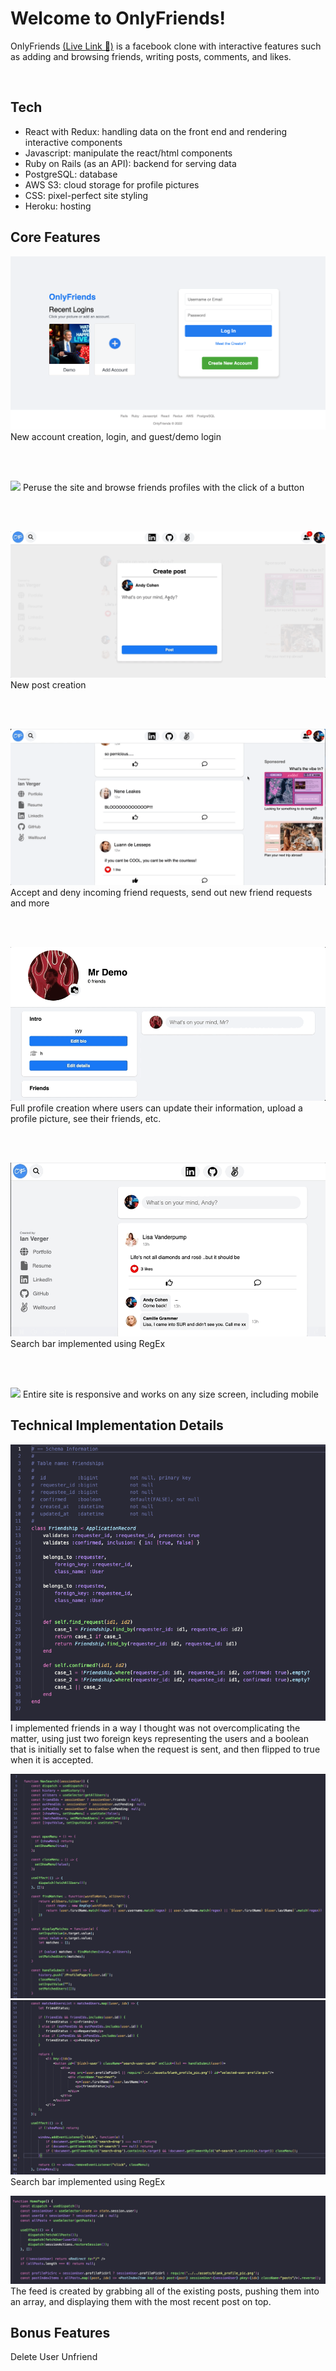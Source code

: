 # Welcome to OnlyFriends!

OnlyFriends [(Live Link 🚀)](https://onlyfriends24.herokuapp.com/) is a facebook clone with interactive features such as adding and browsing friends, writing posts, comments, and likes.

<br>

## Tech

- React with Redux: handling data on the front end and rendering interactive components
- Javascript: manipulate the react/html components
- Ruby on Rails (as an API): backend for serving data
- PostgreSQL: database
- AWS S3: cloud storage for profile pictures
- CSS: pixel-perfect site styling
- Heroku: hosting

## Core Features

![](https://github.com/ianverger/onlyFriends/blob/main/app/assets/images/Screen%20Shot%202023-02-07%20at%2010.19.39%20AM.png)
New account creation, login, and guest/demo login

<br><br>

![](https://github.com/ianverger/onlyFriends/blob/main/app/assets/images/browse_friends.gif)
Peruse the site and browse friends profiles with the click of a button

<br><br>

![](https://github.com/ianverger/onlyFriends/blob/main/app/assets/images/new_post.gif)
New post creation

<br><br>

![](https://github.com/ianverger/onlyFriends/blob/main/app/assets/images/add_friend.gif)
Accept and deny incoming friend requests, send out new friend requests and more 

<br><br>

![](https://github.com/ianverger/onlyFriends/blob/main/app/assets/images/profile_pic.gif)
Full profile creation where users can update their information, upload a profile picture, see their friends, etc.

<br><br>

![](https://github.com/ianverger/onlyFriends/blob/main/app/assets/images/search_bar.gif)<br>
Search bar implemented using RegEx

<br><br>

![](https://github.com/ianverger/onlyFriends/blob/main/app/assets/images/responsive_css_2.gif)
Entire site is responsive and works on any size screen, including mobile

## Technical Implementation Details

![](https://github.com/ianverger/onlyFriends/blob/main/app/assets/images/Screen%20Shot%202023-02-07%20at%2011.45.25%20AM.png)<br>
I implemented friends in a way I thought was not overcomplicating the matter, using just two foreign keys representing the users and a boolean that is initially set to false when the request is sent, and then flipped to true when it is accepted.

![](https://github.com/ianverger/onlyFriends/blob/main/app/assets/images/Screen%20Shot%202023-02-07%20at%2011.41.47%20AM.png)
![](https://github.com/ianverger/onlyFriends/blob/main/app/assets/images/Screen%20Shot%202023-02-07%20at%2011.42.14%20AM.png)
Search bar implemented using RegEx

![](https://github.com/ianverger/onlyFriends/blob/main/app/assets/images/Screen%20Shot%202023-02-07%20at%2011.44.22%20AM.png)
The feed is created by grabbing all of the existing posts, pushing them into an array, and displaying them with the most recent post on top.

## Bonus Features

Delete User
Unfriend
